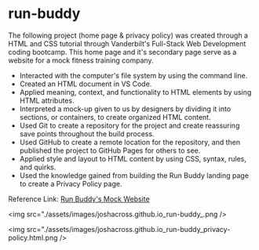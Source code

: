 # run-buddy

<p>The following project (home page & privacy policy) was created through a HTML and CSS tutorial through Vanderbilt's Full-Stack Web Development coding bootcamp.
This home page and it's secondary page serve as a website for a mock fitness training company.<p>

<ul>
  <li>Interacted with the computer's file system by using the command line.</li>

  <li>Created an HTML document in VS Code.</li>

  <li>Applied meaning, context, and functionality to HTML elements by using HTML attributes.</li>

  <li>Interpreted a mock-up given to us by designers by dividing it into sections, or containers, to create organized HTML content.</li>

  <li>Used Git to create a repository for the project and create reassuring save points throughout the build process.</li>

  <li>Used GitHub to create a remote location for the repository, and then published the project to GitHub Pages for others to see.</li>

  <li>Applied style and layout to HTML content by using CSS, syntax, rules, and quirks.</li>

  <li>Used the knowledge gained from building the Run Buddy landing page to create a Privacy Policy page.</li>
</ul>

Reference Link: <a href="https://joshacross.github.io/run-buddy/">Run Buddy's Mock Website</a>

<img src="./assets/images/joshacross.github.io_run-buddy_.png />

<img src="./assets/images/joshacross.github.io_run-buddy_privacy-policy.html.png />